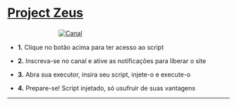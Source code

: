 # [Project Zeus]([https://mboost.me/a/9c2](https://www.youtube.com/@zeus.lua_))

ㅤㅤㅤㅤㅤㅤﾠㅤﾠ[![Canal](https://img.shields.io/badge/Meu_Canal-0096FF?style=for-the-badge&logo=youtube&logoColor=white)](https://www.youtube.com/channel/UCs9XEr23rhFegHb7l4JIDNA?sub_confirmation=1_blank)


- **1.** Clique no botão acima para ter acesso ao script

- **2.** Inscreva-se no canal e ative as notificações para liberar o site

- **3.** Abra sua executor, insira seu  script, injete-o e execute-o

- **4.** Prepare-se! Script injetado, só usufruir de suas vantagens
___
